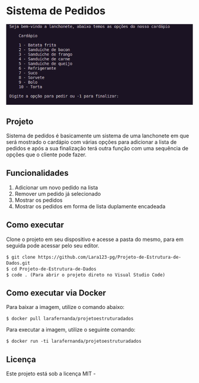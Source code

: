 # Sistema de Pedidos

<img src="./Image/image.png">

## Projeto

<p>Sistema de pedidos é basicamente um sistema de uma lanchonete em que será mostrado o cardápio com várias opções para adicionar a lista de pedidos e após a sua finalização terá outra função com uma sequência de opções que o cliente pode fazer.</p>

## Funcionalidades

<ol>
    <li>Adicionar um novo pedido na lista</li>
    <li>Remover um pedido já selecionado</li>
    <li>Mostrar os pedidos</li>
    <li>Mostrar os pedidos em forma de lista duplamente encadeada</li>
</ol>


## Como executar

<p>Clone o projeto em seu dispositivo e acesse a pasta do mesmo, para em seguida pode acessar pelo seu editor.</p>

```
$ git clone https://github.com/Lara123-pg/Projeto-de-Estrutura-de-Dados.git
$ cd Projeto-de-Estrutura-de-Dados
$ code . (Para abrir o projeto direto no Visual Studio Code)
```

## Como executar via Docker

<p>Para baixar a imagem, utilize o comando abaixo:</p>

```
$ docker pull larafernanda/projetoestruturadados
```

<p>Para executar a imagem, utilize o seguinte comando:</p>

```
$ docker run -ti larafernanda/projetoestruturadados
```

## Licença

<p>Este projeto está sob a licença MIT -</p>